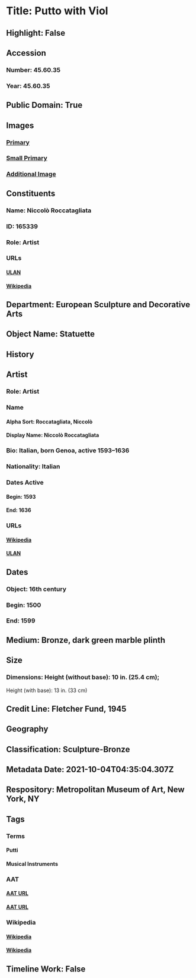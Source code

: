 # Title: Putto with Viol
## Highlight: False
## Accession
### Number: 45.60.35
### Year: 45.60.35
## Public Domain: True
## Images
### [Primary](https://images.metmuseum.org/CRDImages/es/original/DP-22314-001.jpg)
### [Small Primary](https://images.metmuseum.org/CRDImages/es/web-large/DP-22314-001.jpg)
### [Additional Image](https://images.metmuseum.org/CRDImages/es/original/134539.jpg)
## Constituents
### Name: Niccolò Roccatagliata
### ID: 165339
### Role: Artist
### URLs
#### [ULAN](http://vocab.getty.edu/page/ulan/500011772)
#### [Wikipedia](https://www.wikidata.org/wiki/Q3875892)
## Department: European Sculpture and Decorative Arts
## Object Name: Statuette
## History
## Artist
### Role: Artist
### Name
#### Alpha Sort: Roccatagliata, Niccolò
#### Display Name: Niccolò Roccatagliata
### Bio: Italian, born Genoa, active 1593–1636
### Nationality: Italian
### Dates Active
#### Begin: 1593
#### End: 1636
### URLs
#### [Wikipedia](https://www.wikidata.org/wiki/Q3875892)
#### [ULAN](http://vocab.getty.edu/page/ulan/500011772)
## Dates
### Object: 16th century
### Begin: 1500
### End: 1599
## Medium: Bronze, dark green marble plinth
## Size
### Dimensions: Height (without base): 10 in. (25.4 cm);
Height (with base): 13 in. (33 cm)
## Credit Line: Fletcher Fund, 1945
## Geography
## Classification: Sculpture-Bronze
## Metadata Date: 2021-10-04T04:35:04.307Z
## Respository: Metropolitan Museum of Art, New York, NY
## Tags
### Terms
#### Putti
#### Musical Instruments
### AAT
#### [AAT URL](http://vocab.getty.edu/page/aat/300250465)
#### [AAT URL](http://vocab.getty.edu/page/aat/300041620)
### Wikipedia
#### [Wikipedia]()
#### [Wikipedia]()
## Timeline Work: False